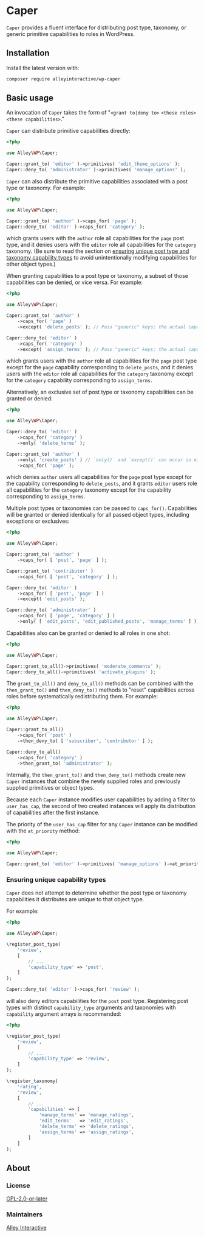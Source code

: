 # Caper

`Caper` provides a fluent interface for distributing post type, taxonomy, or generic primitive capabilities to roles in WordPress.

## Installation

Install the latest version with:

```bash
composer require alleyinteractive/wp-caper
```

## Basic usage

An invocation of `Caper` takes the form of "`<grant to|deny to>` `<these roles>` `<these capabilities>`."

`Caper` can distribute primitive capabilities directly:

```php
<?php

use Alley\WP\Caper;

Caper::grant_to( 'editor' )->primitives( 'edit_theme_options' );
Caper::deny_to( 'administrator' )->primitives( 'manage_options' );
```

`Caper` can also distribute the primitive capabilities associated with a post type or taxonomy. For example:

```php
<?php

use Alley\WP\Caper;

Caper::grant_to( 'author' )->caps_for( 'page' );
Caper::deny_to( 'editor' )->caps_for( 'category' );
```

which grants users with the `author` role all capabilities for the `page` post type, and it denies users with the `editor` role all capabilities for the `category` taxonomy. (Be sure to read the section on [ensuring unique post type and taxonomy capability types](#ensuring-unique-capability-types) to avoid unintentionally modifying capabilities for other object types.)

When granting capabilities to a post type or taxonomy, a subset of those capabilities can be denied, or vice versa. For example:

```php
<?php

use Alley\WP\Caper;

Caper::grant_to( 'author' )
    ->caps_for( 'page' )
    ->except( 'delete_posts' ); // Pass "generic" keys; the actual capability names will be determined automatically.

Caper::deny_to( 'editor' )
    ->caps_for( 'category' )
    ->except( 'assign_terms' ); // Pass "generic" keys; the actual capability names will be determined automatically.
```

which grants users with the `author` role all capabilities for the `page` post type except for the `page` capability corresponding to `delete_posts`, and it denies users with the `editor` role all capabilities for the `category` taxonomy except for the `category` capability corresponding to `assign_terms`.

Alternatively, an exclusive set of post type or taxonomy capabilities can be granted or denied:

```php
<?php

use Alley\WP\Caper;

Caper::deny_to( 'editor' )
    ->caps_for( 'category' )
    ->only( 'delete_terms' );

Caper::grant_to( 'author' )
    ->only( 'create_posts' ) // `only()` and `except()` can occur in either order.
    ->caps_for( 'page' );
```

which denies `author` users all capabilities for the `page` post type except for the capability corresponding to `delete_posts`, and it grants `editor` users role all capabilities for the `category` taxonomy except for the capability corresponding to `assign_terms`.

Multiple post types or taxonomies can be passed to `caps_for()`. Capabilities will be granted or denied identically for all passed object types, including exceptions or exclusives:

```php
<?php

use Alley\WP\Caper;

Caper::grant_to( 'author' )
    ->caps_for( [ 'post', 'page' ] );

Caper::grant_to( 'contributor' )
    ->caps_for( [ 'post', 'category' ] );

Caper::deny_to( 'editor' )
    ->caps_for( [ 'post', 'page' ] )
    ->except( 'edit_posts' );

Caper::deny_to( 'administrator' )
    ->caps_for( [ 'page', 'category' ] )
    ->only( [ 'edit_posts', 'edit_published_posts', 'manage_terms' ] );
```

Capabilities also can be granted or denied to all roles in one shot:

```php
<?php

use Alley\WP\Caper;

Caper::grant_to_all()->primitives( 'moderate_comments' );
Caper::deny_to_all()->primitives( 'activate_plugins' );
```

The `grant_to_all()` and `deny_to_all()` methods can be combined with the `then_grant_to()` and `then_deny_to()` methods to "reset" capabilities across roles before systematically redistributing them. For example:

```php
<?php

use Alley\WP\Caper;

Caper::grant_to_all()
    ->caps_for( 'post' )
    ->then_deny_to( [ 'subscriber', 'contributor' ] );

Caper::deny_to_all()
    ->caps_for( 'category' )
    ->then_grant_to( 'administrator' );
```

Internally, the `then_grant_to()` and `then_deny_to()` methods create new `Caper` instances that combine the newly supplied roles and previously supplied primitives or object types.

Because each `Caper` instance modifies user capabilities by adding a filter to `user_has_cap`, the second of two created instances will apply its distribution of capabilities after the first instance.

The priority of the `user_has_cap` filter for any `Caper` instance can be modified with the `at_priority` method:

```php
<?php

use Alley\WP\Caper;

Caper::grant_to( 'editor' )->primitives( 'manage_options' )->at_priority( 99 );
```

### Ensuring unique capability types

`Caper` does not attempt to determine whether the post type or taxonomy capabilities it distributes are unique to that object type.

For example:

```php
<?php

use Alley\WP\Caper;

\register_post_type(
    'review',
    [
        // ...
        'capability_type' => 'post',
    ]
);

Caper::deny_to( 'editor' )->caps_for( 'review' );
```

will also deny editors capabilities for the `post` post type. Registering post types with distinct `capability_type` arguments and taxonomies with `capability` argument arrays is recommended:

```php
<?php

\register_post_type(
    'review',
    [
        // ...
        'capability_type' => 'review',
    ]
);

\register_taxonomy(
    'rating',
    'review',
    [
        // ...
        'capabilities' => [
            'manage_terms' => 'manage_ratings',
            'edit_terms'   => 'edit_ratings',
            'delete_terms' => 'delete_ratings',
            'assign_terms' => 'assign_ratings',
        ]
    ]
);
```

## About

### License

[GPL-2.0-or-later](https://github.com/alleyinteractive/wp-caper/blob/main/LICENSE)

### Maintainers

[Alley Interactive](https://github.com/alleyinteractive)
